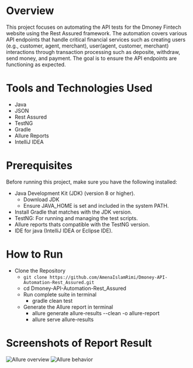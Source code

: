 # Overview
This project focuses on automating the API tests for the Dmoney Fintech website using the Rest Assured framework. The automation covers various API endpoints that handle critical financial services such as creating users (e.g., customer, agent, merchant), user(agent, customer, merchant) interactions through transaction processing such as deposite, withdraw, send money, and payment. The goal is to ensure the API endpoints are functioning as expected.

# Tools and Technologies Used
- Java
- JSON
- Rest Assured 
- TestNG
- Gradle
- Allure Reports
- IntelliJ IDEA

# Prerequisites
Before running this project, make sure you have the following installed:
- Java Development Kit (JDK) (version 8 or higher).
  - Download JDK
  - Ensure JAVA_HOME is set and included in the system PATH.
- Install Gradle that matches with the JDK version.
- TestNG: For running and managing the test scripts.
- Allure reports thats compatible with the TestNG version.
- IDE for java (IntelliJ IDEA or Eclipse IDE).

# How to Run
- Clone the Repository
  - ```git clone https://github.com/AmenaIslamRimi/Dmoney-API-Automation-Rest_Assured.git```
  - cd Dmoney-API-Automation-Rest_Assured
  - Run complete suite in terminal
    - gradle clean test
  - Generate the Allure report in terminal
    - allure generate allure-results --clean -o allure-report
    - allure serve allure-results

# Screenshots of Report Result
![Allure overview](https://i.postimg.cc/GhxK5SGT/allure-overview-restassured.png)
![Allure behavior](https://i.postimg.cc/4dcbb8Xd/allure-behavior-restassured.png)


      
